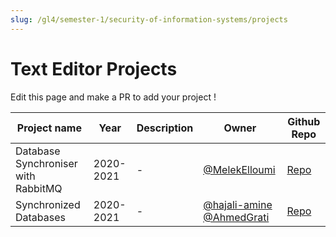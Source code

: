```yaml
---
slug: /gl4/semester-1/security-of-information-systems/projects
---
```


# Text Editor Projects

Edit this page and make a PR to add your project !

| Project name | Year | Description | Owner | Github Repo                                                    
| --- | --- | --- |---|----------------------------------------------------------------|
| Database Synchroniser with RabbitMQ | 2020-2021 | - | [@MelekElloumi](https://github.com/MelekElloumi) | [Repo](https://github.com/MelekElloumi/Database-Synchroniser)  
| Synchronized Databases | 2020-2021 | - | [@hajali-amine](https://github.com/hajali-amine) [@AhmedGrati](https://github.com/AhmedGrati) | [Repo](https://github.com/hajali-amine/synchronized-databases) 
